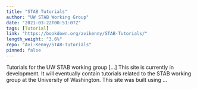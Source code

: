 ```yaml
---
title: "STAB Tutorials"
author: "UW STAB Working Group"
date: "2021-03-22T00:51:07Z"
tags: [Tutorial]
link: "https://bookdown.org/avikenny/STAB-Tutorials/"
length_weight: "3.6%"
repo: "Avi-Kenny/STAB-Tutorials"
pinned: false
---
```


Tutorials for the UW STAB working group [...] This site is currently in development. It will eventually contain tutorials related to the STAB working group at the University of Washington. This site was built using ...
